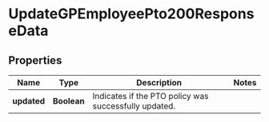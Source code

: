

# UpdateGPEmployeePto200ResponseData


## Properties

| Name | Type | Description | Notes |
|------------ | ------------- | ------------- | -------------|
|**updated** | **Boolean** | Indicates if the PTO policy was successfully updated. |  |



